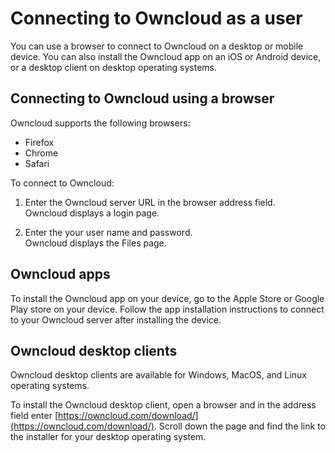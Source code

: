 # Connecting to Owncloud as a user

You can use a browser to connect to Owncloud on a desktop or mobile device.  You can also install the Owncloud app on an iOS or Android device, or a desktop client on desktop operating systems.

## Connecting to Owncloud using a browser

Owncloud supports the following browsers:

* Firefox
* Chrome
* Safari

To connect to Owncloud:

1. Enter the Owncloud server URL in the browser address field.  
Owncloud displays a login page.

2. Enter the your user name and password.  
Owncloud displays the Files page.  

##  Owncloud apps

To install the Owncloud app on your device, go to the Apple Store or Google Play store on your device.  Follow the app installation instructions to connect to your Owncloud server after installing the device.

## Owncloud desktop clients

Owncloud desktop clients are available for Windows, MacOS, and Linux operating systems.  

To install the Owncloud desktop client, open a browser and in the address field enter [https://owncloud.com/download/](https://owncloud.com/download/).  Scroll down the page and find the link to the installer for your desktop operating system.
